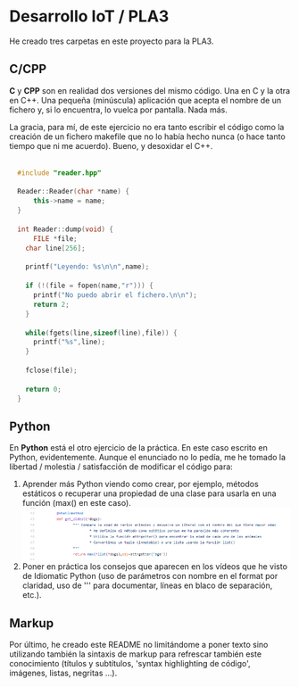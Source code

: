 # Desarrollo IoT / PLA3

He creado tres carpetas en este proyecto para la PLA3.

## C/CPP 
**C** y **CPP** son en realidad dos versiones del mismo código. Una en C y la otra en C++. Una pequeña (minúscula) aplicación que acepta el nombre de un fichero y, si lo encuentra, lo vuelca por pantalla. Nada más.

La gracia, para mí, de este ejercicio no era tanto escribir el código como la creación de un fichero makefile que no lo había hecho nunca (o hace tanto tiempo que ni me acuerdo). Bueno, y desoxidar el C++.

  ```cpp

    #include "reader.hpp"

    Reader::Reader(char *name) {
	    this->name = name;
    }

    int Reader::dump(void) {
    	FILE *file;
      char line[256];

      printf("Leyendo: %s\n\n",name);

      if (!(file = fopen(name,"r"))) {
        printf("No puedo abrir el fichero.\n\n");
        return 2;
      }

      while(fgets(line,sizeof(line),file)) {
        printf("%s",line);
      }

      fclose(file);

      return 0;
    }
```

## Python
En **Python** está el otro ejercicio de la práctica. En este caso escrito en Python, evidentemente. Aunque el enunciado no lo pedía, me he tomado la libertad / molestia / satisfacción de modificar el código para:

1. Aprender más Python viendo como crear, por ejemplo, métodos estáticos o recuperar una propiedad de una clase para usarla en una función (max() en este caso).
![Ejemplo Python](https://github.com/gnietoUOC/PLA3/blob/master/images/PLA3_21.png) 
1. Poner en práctica los consejos que aparecen en los vídeos que he visto de Idiomatic Python (uso de parámetros con nombre en el format por claridad, uso de ''' para documentar, líneas en blaco de separación, etc.).

## Markup

Por último, he creado este README no limitándome a poner texto sino utilizando también la sintaxis de markup para refrescar también este conocimiento (títulos y subtítulos, 'syntax highlighting de código', imágenes, listas, negritas ...).

